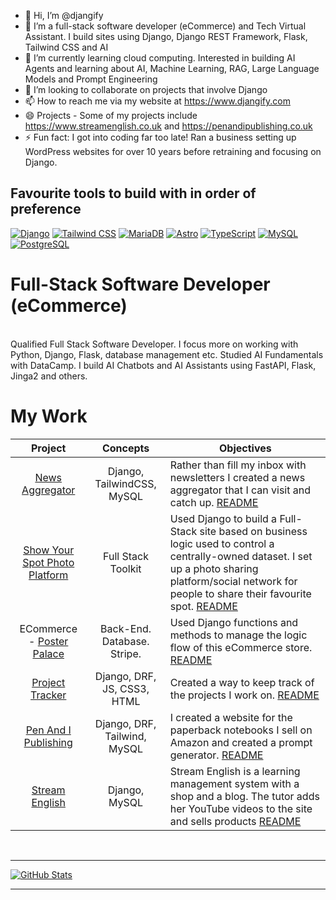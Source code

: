 - 👋 Hi, I’m @djangify
- 👀 I’m a full-stack software developer (eCommerce) and Tech Virtual Assistant. I build sites using Django, Django REST Framework, Flask, Tailwind CSS and AI 
- 🌱 I’m currently learning cloud computing. Interested in building AI Agents and learning about AI, Machine Learning, RAG, Large Language Models and Prompt Engineering
- 💞️ I’m looking to collaborate on projects that involve Django
- 📫 How to reach me via my website at https://www.djangify.com
- 😄 Projects - Some of my projects include https://www.streamenglish.co.uk and https://penandipublishing.co.uk 
- ⚡ Fun fact: I got into coding far too late! Ran a business setting up WordPress websites for over 10 years before retraining and focusing on Django.

## Favourite tools to build with in order of preference

[![Django](https://img.shields.io/badge/Django-092E20?style=for-the-badge&logo=django&logoColor=white)](https://www.djangoproject.com/)
[![Tailwind CSS](https://img.shields.io/badge/Tailwind_CSS-06B6D4?style=for-the-badge&logo=tailwind-css&logoColor=white)](https://tailwindcss.com/)
[![MariaDB](https://img.shields.io/badge/MariaDB-003545?style=for-the-badge&logo=mariadb&logoColor=white)](https://mariadb.org/)
[![Astro](https://img.shields.io/badge/Astro-FF5D01?style=for-the-badge&logo=astro&logoColor=white)](https://astro.build/)
[![TypeScript](https://img.shields.io/badge/TypeScript-3178C6?style=for-the-badge&logo=typescript&logoColor=white)](https://www.typescriptlang.org/)
[![MySQL](https://img.shields.io/badge/MySQL-4479A1?style=for-the-badge&logo=mysql&logoColor=white)](https://www.mysql.com/)
[![PostgreSQL](https://img.shields.io/badge/PostgreSQL-316192?style=for-the-badge&logo=postgresql&logoColor=white)](https://www.postgresql.org/)


<!---
djangify/djangify is a ✨ special ✨ repository because its `README.md` (this file) appears on your GitHub profile.
You can click the Preview link to take a look at your changes.
--->


# Full-Stack Software Developer (eCommerce)
<br>
Qualified Full Stack Software Developer. I focus more on working with Python, Django, Flask, database management etc. Studied AI Fundamentals with DataCamp. I build AI Chatbots and AI Assistants using FastAPI, Flask, Jinga2 and others. 
<br/>

# My Work

|                       Project                    |                            Concepts                           | Objectives                                                                                                                 |
| :------------------------------------------------------: | :--------------------------------------------------------------------: | ----------------------------------------------------------------------------------------------------------------------------------- |
| [News Aggregator](https://news.djangify.com/)                    |                               Django, TailwindCSS, MySQL                                 | Rather than fill my inbox with newsletters I created a news aggregator that I can visit and catch up. [README](https://github.com/djangify/news)                              |
| [Show Your Spot Photo Platform](https://showyourspot.com/)                          |                        Full Stack Toolkit                              | Used Django to build a Full-Stack site based on business logic used to control a centrally-owned dataset. I set up a photo sharing platform/social network for people to share their favourite spot. [README](https://github.com/djangify/our-spot)                                          |
| ECommerce - [Poster Palace](https://poster-palace-production.up.railway.app/)                            |                        Back-End. Database. Stripe.                         | Used Django functions and methods to manage the logic flow of this eCommerce store. [README](https://github.com/todiane/poster-palace)                                                             |
| [Project Tracker](https://github.com/djangify/project_tracker)                   |                             Django, DRF, JS, CSS3, HTML                             | Created a way to keep track of the projects I work on. [README]([https://github.com/todiane/sync-video](https://github.com/djangify/project_tracker))                               |
| [Pen And I Publishing](https://penandipublishing.co.uk)                      |                             Django, DRF, Tailwind, MySQL                             | I created a website for the paperback notebooks I sell on Amazon and created a prompt generator. [README](https://github.com/djangify/pen)            |
| [Stream English](https://streamenglish.co.uk)                      |                             Django, MySQL                            | Stream English is a learning management system with a shop and a blog. The tutor adds her YouTube videos to the site and sells products  [README](https://github.com/todiane/stream)            |
<br>

---

[![GitHub Stats](https://github-stats-alpha.vercel.app/api?username=djangify&cc=22272e&tc=37BCF6&ic=fff&bc=0000)](https://github.com/djangify)

---
